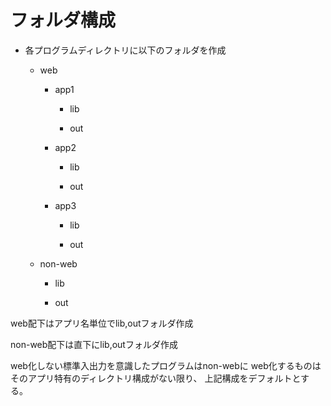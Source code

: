 # フォルダ構成

- 各プログラムディレクトリに以下のフォルダを作成

  - web

    - app1

      - lib

      - out

    - app2

      - lib

      - out

    - app3

      - lib

      - out

  - non-web

    - lib

    - out

web配下はアプリ名単位でlib,outフォルダ作成

non-web配下は直下にlib,outフォルダ作成

web化しない標準入出力を意識したプログラムはnon-webに
web化するものはそのアプリ特有のディレクトリ構成がない限り、
上記構成をデフォルトとする。
